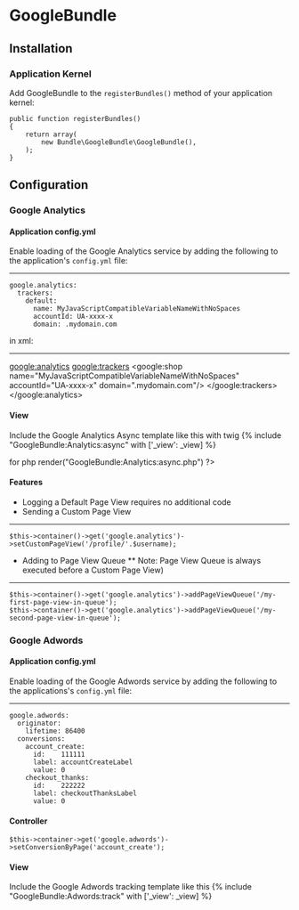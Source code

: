 # GoogleBundle

## Installation

### Application Kernel

Add GoogleBundle to the `registerBundles()` method of your application kernel:

    public function registerBundles()
    {
        return array(
            new Bundle\GoogleBundle\GoogleBundle(),
        );
    }

## Configuration

### Google Analytics

#### Application config.yml
Enable loading of the Google Analytics service by adding the following to the application's `config.yml` file:
- - -
    google.analytics:
      trackers:
        default:
          name: MyJavaScriptCompatibleVariableNameWithNoSpaces
          accountId: UA-xxxx-x
          domain: .mydomain.com

in xml:
- - -
  <google:analytics>
    <google:trackers>
      <google:shop name="MyJavaScriptCompatibleVariableNameWithNoSpaces" accountId="UA-xxxx-x" domain=".mydomain.com"/>
    </google:trackers>
  </google:analytics>

#### View
Include the Google Analytics Async template like this with twig
    {% include "GoogleBundle:Analytics:async" with ['_view': _view] %}

for php
    <?php echo $view->render("GoogleBundle:Analytics:async.php") ?>

#### Features
* Logging a Default Page View requires no additional code
* Sending a Custom Page View
- - -
    $this->container()->get('google.analytics')->setCustomPageView('/profile/'.$username);
* Adding to Page View Queue
** Note: Page View Queue is always executed before a Custom Page View)
- - -
    $this->container()->get('google.analytics')->addPageViewQueue('/my-first-page-view-in-queue');
    $this->container()->get('google.analytics')->addPageViewQueue('/my-second-page-view-in-queue');

### Google Adwords

#### Application config.yml
Enable loading of the Google Adwords service by adding the following to the applications's `config.yml` file:
- - -
    google.adwords:
      originator:
        lifetime: 86400
      conversions:
        account_create:
          id:    111111
          label: accountCreateLabel
          value: 0
        checkout_thanks:
          id:    222222
          label: checkoutThanksLabel
          value: 0

#### Controller
    $this->container->get('google.adwords')->setConversionByPage('account_create');

#### View
Include the Google Adwords tracking template like this
    {% include "GoogleBundle:Adwords:track" with ['_view': _view] %}
